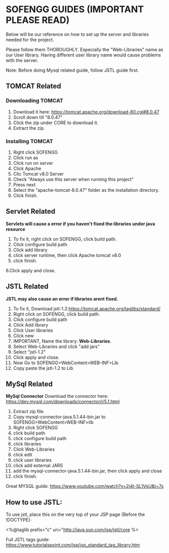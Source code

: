 # SOFENGG GUIDES (IMPORTANT PLEASE READ)
Below will be our reference on how to set up the server and libraries needed for the project.

Please follow them THOROUGHLY. Especially the "Web-Libraries" name as our User library. Having different user library name would cause problems with the server.


Note: Before doing Mysql related guide, follow JSTL guide first.


## TOMCAT Related
### Downloading TOMCAT
1. Download it here: https://tomcat.apache.org/download-80.cgi#8.0.47
2. Scroll down till "8.0.47"
3. Click the zip under CORE to download it.
4. Extract the zip.



### Installing TOMCAT
1. Right click SOFENGG
2. Click run as
3. Click run on server
4. Click Apache
5. Clic Tomcat v8.0 Server
6. Check "Always use this server when running this project"
7. Press next
8. Select the "apache-tomcat-8.0.47" folder as the installation directory.
9. Click finish.



## Servlet Related
**Servlets will cause a error if you haven't fixed the libraries under java resource**
1. To fix it, right click on SOFENGG, click build path.
2. Click configure build path
3. Click add library
4. click server runtime, then click Apache tomcat v8.0
5. click finish.


6.Click apply and close.



## JSTL Related
**JSTL may also cause an error if libraries arent fixed.**
1. To fix it, Download jstl-1.2:https://tomcat.apache.org/taglibs/standard/
2. Right click on SOFENGG, click build path.
3. Click configure build path
4. Click Add library
5. Click User libraries
6. Click new
7. IMPORTANT, Name the library: **Web-Libraries**.
8. Select Web-Libraries and click "add jars"
9. Select "jstl-1.2"
10. Click apply and close.
11. Now Go to SOFENGG>WebContent>WEB-INF>Lib
12. Copy paste the jstl-1.2 to Lib



## MySql Related
**MySql Connector**
Download the connector here: https://dev.mysql.com/downloads/connector/j/5.1.html
1. Extract zip file.
2. Copy mysql-connector-java.5.1.44-bin.jar to SOFENGG>WebContent>WEB-INF>lib
3. Right click SOFENGG
4. click build path
5. click configure build path
6. click libraries
7. Click Web-Libraries
8. click edit
9. click user libraries
10. click add external JARS
11. add the mysql-connector-java.5.1.44-bin.jar, then click apply and close
12. click finish.


Great MYSQL guide: https://www.youtube.com/watch?v=2i4t-SL1VsU&t=7s



## How to use JSTL:
To use jstl, place this on the very top of your JSP page (Before the !DOCTYPE):

<%@taglib prefix="c" uri="http://java.sun.com/jsp/jstl/core %>

Full JSTL tags guide: https://www.tutorialspoint.com/jsp/jsp_standard_tag_library.htm


